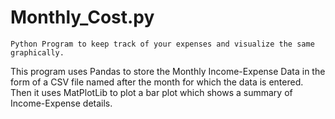 # Monthly_Cost.py
```
Python Program to keep track of your expenses and visualize the same graphically.
```
This program uses Pandas to store the Monthly Income-Expense Data in the form of a CSV file named after the month for which the data is entered. 
Then it uses MatPlotLib to plot a bar plot which shows a summary of Income-Expense details.
